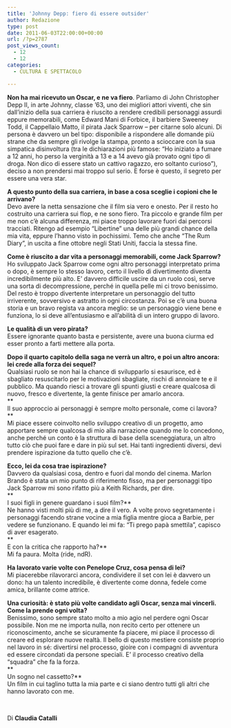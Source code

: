 ```yaml
---
title: 'Johnny Depp: fiero di essere outsider'
author: Redazione
type: post
date: 2011-06-03T22:00:00+00:00
url: /?p=2787
post_views_count:
  - 12
  - 12
categories:
  - CULTURA E SPETTACOLO

---
```

**Non ha mai ricevuto un Oscar, e ne va fiero**. Parliamo di John Christopher Depp II, in arte Johnny, classe &rsquo;63, uno dei migliori attori viventi, che sin dall&rsquo;inizio della sua carriera &egrave; riuscito a rendere credibili personaggi assurdi eppure memorabili, come Edward Mani di Forbice, il barbiere Sweeney Todd, il Cappellaio Matto, il pirata Jack Sparrow &ndash; per citarne solo alcuni. Di persona &egrave; davvero un bel tipo: disponibile a rispondere alle domande pi&ugrave; strane che da sempre gli rivolge la stampa, pronto a scioccare con la sua simpatica disinvoltura (tra le dichiarazioni pi&ugrave; famose: &ldquo;Ho iniziato a fumare a 12 anni, ho perso la verginit&agrave; a 13 e a 14 avevo gi&agrave; provato ogni tipo di droga. Non dico di essere stato un cattivo ragazzo, ero soltanto curioso&rdquo;), deciso a non prendersi mai troppo sul serio. E forse &egrave; questo, il segreto per essere una vera star.

**A questo punto della sua carriera, in base a cosa sceglie i copioni che le arrivano?**  
Devo avere la netta sensazione che il film sia vero e onesto. Per il resto ho costruito una carriera sui flop, e ne sono fiero. Tra piccolo e grande film per me non c&rsquo;&egrave; alcuna differenza, mi piace troppo lavorare fuori dai percorsi tracciati. Ritengo ad esempio &ldquo;Libertine&rdquo; una delle pi&ugrave; grandi chance della mia vita, eppure l&rsquo;hanno visto in pochissimi. Temo che anche &ldquo;The Rum Diary&rdquo;, in uscita a fine ottobre negli Stati Uniti, faccia la stessa fine.

**Come &egrave; riuscito a dar vita a personaggi memorabili, come Jack Sparrow?**  
Ho sviluppato Jack Sparrow come ogni altro personaggi interpretato prima o dopo, &egrave; sempre lo stesso lavoro, certo il livello di divertimento diventa incredibilmente pi&ugrave; alto. E&rsquo; davvero difficile uscire da un ruolo cos&igrave;, serve una sorta di decompressione, perch&eacute; in quella pelle mi ci trovo benissimo. Del resto &egrave; troppo divertente interpretare un personaggio del tutto irriverente, sovversivo e astratto in ogni circostanza. Poi se c&rsquo;&egrave; una buona storia e un bravo regista va ancora meglio: se un personaggio viene bene e funziona, lo si deve all&rsquo;entusiasmo e all&rsquo;abilit&agrave; di un intero gruppo di lavoro.

**Le qualit&agrave; di un vero pirata?**  
Essere ignorante quanto basta e persistente, avere una buona ciurma ed esser pronto a farti mettere alla porta. 

**Dopo il quarto capitolo della saga ne verr&agrave; un altro, e poi un altro ancora: lei crede alla forza dei sequel?**  
Qualsiasi ruolo se non hai la chance di svilupparlo si esaurisce, ed &egrave; sbagliato resuscitarlo per le motivazioni sbagliate, rischi di annoiare te e il pubblico. Ma quando riesci a trovare gli spunti giusti e creare qualcosa di nuovo, fresco e divertente, la gente finisce per amarlo ancora.  
**  
Il suo approccio ai personaggi &egrave; sempre molto personale, come ci lavora?**  
Mi piace essere coinvolto nello sviluppo creativo di un progetto, amo apportare sempre qualcosa di mio alla narrazione quando me lo concedono, anche perch&eacute; un conto &egrave; la struttura di base della sceneggiatura, un altro tutto ci&ograve; che puoi fare e dare in pi&ugrave; sul set. Hai tanti ingredienti diversi, devi prendere ispirazione da tutto quello che c&rsquo;&egrave;.

**Ecco, lei da cosa trae ispirazione?**  
Davvero da qualsiasi cosa, dentro e fuori dal mondo del cinema. Marlon Brando &egrave; stata un mio punto di riferimento fisso, ma per personaggi tipo Jack Sparrow mi sono rifatto pi&ugrave; a Keith Richards, per dire.  
**  
I suoi figli in genere guardano i suoi film?**  
Ne hanno visti molti pi&ugrave; di me, a dire il vero. A volte provo segretamente i personaggi facendo strane vocine a mia figlia mentre gioca a Barbie, per vedere se funzionano. E quando lei mi fa: &ldquo;Ti prego pap&agrave; smettila&rdquo;, capisco di aver esagerato.  
**  
E con la critica che rapporto ha?**  
Mi fa paura. Molta (ride, ndR). 

**Ha lavorato varie volte con Penelope Cruz, cosa pensa di lei?**  
Mi piacerebbe rilavorarci ancora, condividere il set con lei &egrave; davvero un dono: ha un talento incredibile, &egrave; divertente come donna, fedele come amica, brillante come attrice.

**Una curiosit&agrave;: &egrave; stato pi&ugrave; volte candidato agli Oscar, senza mai vincerli. Come la prende ogni volta?**  
Benissimo, sono sempre stato molto a mio agio nel perdere ogni Oscar possibile. Non me ne importa nulla, non recito certo per ottenere un riconoscimento, anche se sicuramente fa piacere, mi piace il processo di creare ed esplorare nuove realt&agrave;. Il bello di questo mestiere consiste proprio nel lavoro in s&eacute;: divertirsi nel processo, gioire con i compagni di avventura ed essere circondati da persone speciali. E&rsquo; il processo creativo della &ldquo;squadra&rdquo; che fa la forza.  
**  
Un sogno nel cassetto?**  
Un film in cui taglino tutta la mia parte e ci siano dentro tutti gli altri che hanno lavorato con me.

&nbsp;

Di **Claudia Catalli**  
&nbsp;